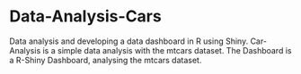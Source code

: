 # Data-Analysis-Cars
Data analysis and developing a data dashboard in R using Shiny. 
Car-Analysis is a simple data analysis with the mtcars dataset. 
The Dashboard is a R-Shiny Dashboard, analysing the mtcars dataset. 
